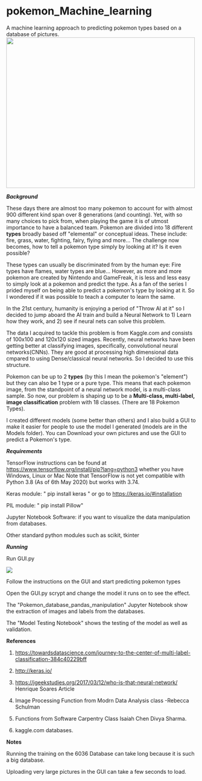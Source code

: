 # pokemon_Machine_learning
A machine learning approach to predicting pokemon types based on a database of pictures.
<img src="In%20class%20Testing/charizard.jpg" width="500" height="400">

***Background***

These days there are almost too many pokemon to account for with almost 900 different kind
span over 8 generations (and counting). Yet, with so many choices to pick from, when playing
the game it is of utmost importance to have a balanced team. Pokemon are divided into 18
different **types** broadly based off "elemental" or conceptual ideas. These include: fire, grass,
water, fighting, fairy, flying and more...
The challenge now becomes, how to tell a pokemon type simply by looking at it? Is it even possible?

These types can usually be discriminated from by the human eye: Fire types have flames,
water types are blue...
However, as more and more pokemon are created by Nintendo and GameFreak, it is less and less easy
to simply look at a pokemon and predict the type. As a fan of the series I prided myself on
being able to predict a pokemon's type by looking at it. So I wondered if it was possible to teach a
computer to learn the same.

In the 21st century, humanity is enjoying a period of "Throw AI at it" so I decided to jump aboard the AI train and
build a Neural Network to 1) Learn how they work, and 2) see if neural nets can solve this problem.

The data I acquired to tackle this problem is from Kaggle.com and consists of 100x100 and 120x120 sized images.
Recently, neural networks have been getting better at classifying images, specifically, convolutional neural
networks(CNNs). They are good at processing high dimensional data cmpared to using Dense/classical neural networks.
So I decided to use this structure.

Pokemon can be up to 2 **types** (by this I mean the pokemon's "element") but they can also be 1 type or a pure type.
This means that each pokemon image, from the standpoint of a neural network model, is a multi-class sample.
So now, our problem is shaping up to be a **Multi-class, multi-label, image classification** problem with 18 classes.
(There are 18 Pokemon Types).

I created different models (some better than others) and I also build a GUI to make it easier for people
to use the model I generated (models are in the Models folder).
You can Download your own pictures and use the GUI to predict a Pokemon's type.


***Requirements***

TensorFlow instructions can be found at https://www.tensorflow.org/install/pip?lang=python3 whether you have Windows, Linux or Mac
  Note that TensorFlow is not yet compatible with Python 3.8 (As of 6th May 2020) but works with 3.74.
  
Keras module: " pip install keras " or go to https://keras.io/#installation

PIL module: " pip install Pillow"

Jupyter Notebook Software: if you want to visualize the data manipulation from databases.

Other standard python modules such as scikit, tkinter

***Running***

Run GUI.py

![](In%20class%20Testing/GUI_screenshot.PNG)

Follow the instructions on the GUI and start predicting pokemon types

Open the GUI.py scrypt and change the model it runs on to see the effect.


The "Pokemon_database_pandas_manipulation" Jupyter Notebook show the extraction of images and labels from the databases.

The "Model Testing Notebook" shows the testing of the model as well as validation.

**References**
1. https://towardsdatascience.com/journey-to-the-center-of-multi-label-classification-384c40229bff

2. http://keras.io/

3. https://jgeekstudies.org/2017/03/12/who-is-that-neural-network/ Henrique Soares Article

4. Image Processing Function from Modrn Data Analysis class -Rebecca Schulman 

5. Functions from Software Carpentry Class Isaiah Chen Divya Sharma.

6. kaggle.com databases.

**Notes**

Running the training on the 6036 Database can take long because it is such a big database.

Uploading very large pictures in the GUI can take a few seconds to load.
